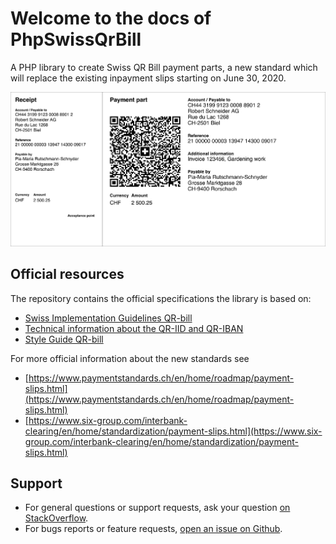 # Welcome to the docs of PhpSwissQrBill

A PHP library to create Swiss QR Bill payment parts, a new standard which will replace the existing inpayment slips starting on June 30, 2020.

![Image of Swiss QR Bill example](assets/example-payment-part.png)

## Official resources
The repository contains the official specifications the library is based on:

- [Swiss Implementation Guidelines QR-bill](specs/ig-qr-bill-en-v2.1.pdf)
- [Technical information about the QR-IID and QR-IBAN](specs/qr-iid_qr-iban-en.pdf)
- [Style Guide QR-bill](specs/style-guide-en.pdf)

For more official information about the new standards see

- [https://www.paymentstandards.ch/en/home/roadmap/payment-slips.html](https://www.paymentstandards.ch/en/home/roadmap/payment-slips.html)
- [https://www.six-group.com/interbank-clearing/en/home/standardization/payment-slips.html](https://www.six-group.com/interbank-clearing/en/home/standardization/payment-slips.html)

## Support

- For general questions or support requests, ask your question [on StackOverflow](https://stackoverflow.com/questions/tagged/phpswissqrbill).
- For bugs reports or feature requests, [open an issue on Github](https://github.com/sprain/php-swiss-qr-bill/issues).